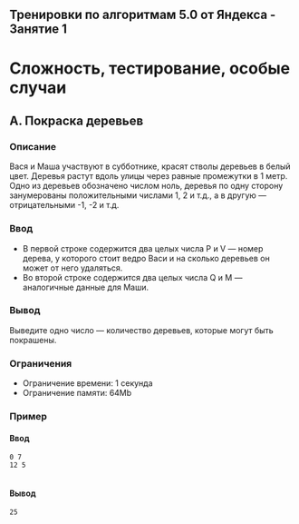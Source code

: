 ## Тренировки по алгоритмам 5.0 от Яндекса - Занятие 1
# Сложность, тестирование, особые случаи


## A. Покраска деревьев

### Описание
Вася и Маша участвуют в субботнике, красят стволы деревьев в белый цвет. Деревья растут вдоль улицы через равные промежутки в 1 метр. Одно из деревьев обозначено числом ноль, деревья по одну сторону занумерованы положительными числами 1, 2 и т.д., а в другую — отрицательными -1, -2 и т.д.

### Ввод
- В первой строке содержится два целых числа P и V — номер дерева, у которого стоит ведро Васи и на сколько деревьев он может от него удаляться.
- Во второй строке содержится два целых числа Q и M — аналогичные данные для Маши.

### Вывод
Выведите одно число — количество деревьев, которые могут быть покрашены.

### Ограничения
- Ограничение времени: 1 секунда
- Ограничение памяти: 64Mb

### Пример

#### Ввод
```
0 7
12 5


```

#### Вывод
```
25

```

